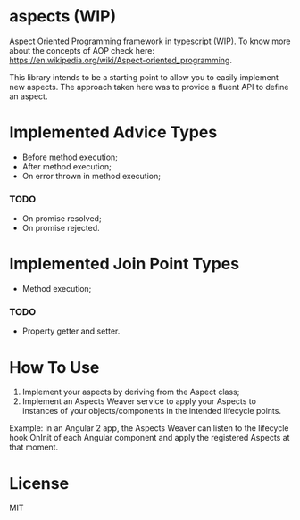 # aspects (WIP)
Aspect Oriented Programming framework in typescript (WIP).
To know more about the concepts of AOP check here: https://en.wikipedia.org/wiki/Aspect-oriented_programming.

This library intends to be a starting point to allow you to easily implement new aspects. The approach taken here was to provide a fluent API to define an aspect.

# Implemented Advice Types
- Before method execution;
- After method execution;
- On error thrown in method execution;

### TODO
- On promise resolved;
- On promise rejected.

# Implemented Join Point Types
- Method execution;

### TODO
- Property getter and setter.

# How To Use

1. Implement your aspects by deriving from the Aspect class;
2. Implement an Aspects Weaver service to apply your Aspects to instances of your objects/components in the intended lifecycle points.

Example: in an Angular 2 app, the Aspects Weaver can listen to the lifecycle hook OnInit of each Angular component and apply the registered Aspects at that moment.

# License
MIT